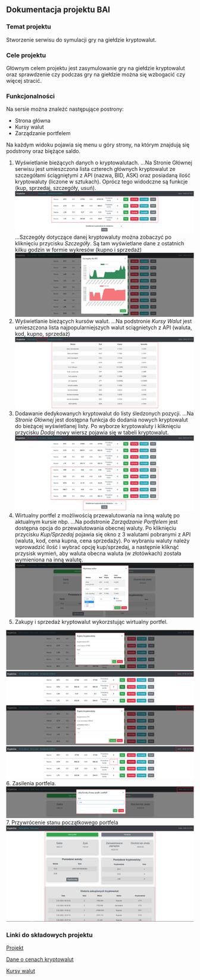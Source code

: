 ## Dokumentacja projektu BAI


### Temat projektu
Stworzenie serwisu do symulacji gry na giełdzie kryptowalut.

### Cele projektu
Głównym celem projektu jest zasymulowanie gry na giełdzie kryptowalut oraz sprawdzenie czy podczas gry na giełdzie można się wzbogacić czy więcej stracić.

### Funkcjonalności
Na sersie można znaleźć następujące postrony:
* Strona główna
* Kursy walut
* Zarządzanie portfelem

Na każdym widoku pojawia się menu u góry strony, na którym znajdują się podstrony oraz biężące saldo.

1. Wyświetlanie bieżących danych o kryptowalutach.
...Na Stronie Głównej serwisu jest umieszczona lista czterech głównych kryptowalut ze szczegółami ściągniętymi z API (nazwa, BID, ASK) oraz posiadaną ilość kryptowaluty (liczone w sztukach). Oprócz tego widodczne są funkcje (kup, sprzedaj, szczegóły, usuń).
![Strona Główna](screens/StronaGłówna1.png)
...Szczegóły dotyczące danej kryptowaluty można zobaczyć po kliknięciu przycisku *Szczegóły*. Są tam wyświetlane dane z ostatnich kilku godzin w formie wykresów (kupno i sprzedaż)
![Szczegóły Kryptowaluty](screens/SzczegolyKrypto.png)
2. Wyświetlanie bieżących kursów walut.
...Na podstronie *Kursy Walut* jest umieszczona lista najpopularniejszych walut sciągnietych z API (waluta, kod, kupno, sprzedaż)
![Strona Główna](screens/KursyWalut.png)
3. Dodawanie dedykowanych kryptowalut do listy śledzonych pozycji.
...Na *Stronie Głównej* jest dostępna funkcja do dodania nowych kryptowalut do bieżącej wyświetlanej listy. Po wyborze kryptowaluty i kliknięciu przycisku *Dodaj* nowy wiersz pojawia się w tabeli kryptowalut.
![Dodaj Kryptowaluty](screens/DodaneKryptowaluty.png)
4. Wirtualny portfel z możliwością przewalutowania na inną walutę po aktualnym kursie nbp.
...Na podstronie *Zarządzanie Portfelem* jest dostępna opcja do przewalutowania obecnej waluty. Po kliknięciu przycisku *Kup/Sprzedaj* pojawia się okno z 3 walutami pobranymi z API (waluta, kod, cena kupna, cena sprzedaży). Po wybraniu waluty należy wprowadzić ilość i wybrać opcję kup/sprzedaj, a następnie kliknąć przysisk wymień, aby waluta obecna waluta (w złotówkach) została wymieniona na inną walutę.
![Wymiana Walut](screens/WymianaWalut.png)
5. Zakupy i sprzedaż kryptowalut wykorzstując wirtualny portfel.

![Kup Kryptowalutę](screens/KupKrypto1.png)
![Widok kupionej kryptowaluty](screens/KupKrypto2.png)
![Sprzedaj Kryptowalutę](screens/SprzedajKrypto1.png)
![Widok sprzedanej kryptowaluty](screens/SprzedajKrypto2.png)
6. Zasilenia portfela.
![Zasil Portfel](screens/ZasilPortfel.png)
7. Przywrócenie stanu początkowego portfela
![Zarządzanie Portfelem](screens/ZarządzaniePortfelem.png)

### Linki do składowych projektu
[Projekt](https://monikasajbura.github.io/BAI_projekt/)

[Dane o cenach kryptowalut](https://bitbay.net/pl/api-publiczne)

[Kursy walut](http://api.nbp.pl/)
